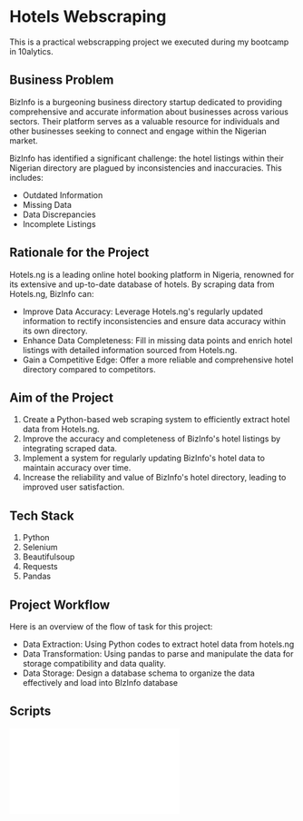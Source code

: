 # Hotels Webscraping
This is a practical webscrapping project we executed during my bootcamp in 10alytics.

## Business Problem
BizInfo is a burgeoning business directory startup dedicated to providing comprehensive and accurate information about businesses across various sectors.
Their platform serves as a valuable resource for individuals and other businesses seeking to connect and engage within the Nigerian market.


BizInfo has identified a significant challenge: the hotel listings within their Nigerian directory are plagued by inconsistencies and inaccuracies. This includes:
*  Outdated Information
*  Missing Data
*  Data Discrepancies
*  Incomplete Listings

 
## Rationale for the Project
Hotels.ng is a leading online hotel booking platform in Nigeria, renowned for its extensive and up-to-date database of hotels. By scraping data from Hotels.ng, BizInfo can:
* Improve Data Accuracy: Leverage Hotels.ng's regularly updated information to rectify inconsistencies and ensure data accuracy within
its own directory.
*  Enhance Data Completeness: Fill in missing data points and enrich hotel listings with detailed information sourced from Hotels.ng.
*   Gain a Competitive Edge: Offer a more reliable and comprehensive hotel directory compared to competitors.

## Aim of the Project
1. Create a Python-based web scraping system to efficiently extract hotel data from Hotels.ng.
2. Improve the accuracy and completeness of BizInfo's hotel listings by integrating
scraped data.
3. Implement a system for regularly updating BizInfo's hotel data to maintain accuracy over time.
4. Increase the reliability and value of BizInfo's hotel directory, leading to improved
user satisfaction.

## Tech Stack
1. Python
2. Selenium
3. Beautifulsoup
4. Requests
5. Pandas

## Project Workflow
Here is an overview of the flow of task for this
project:
* Data Extraction: Using Python codes to extract hotel data from hotels.ng
* Data Transformation: Using pandas to parse and manipulate the data for storage compatibility and data quality.
* Data Storage: Design a database schema to organize the data effectively and load into BIzInfo database

## Scripts
![hotels.py](hotels.py)

